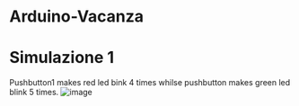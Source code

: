 # Arduino-Vacanza

# Simulazione 1
Pushbutton1 makes red led bink 4 times whilse pushbutton makes green led blink 5 times.
![image](https://github.com/Spartachus/Arduino-Vacanza/assets/106468069/fd330077-bd09-41ff-b78b-d158b0d514c7)
